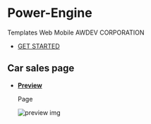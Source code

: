 # Power-Engine

Templates Web Mobile AWDEV CORPORATION

- [GET STARTED](http://www.awdev.my.id/thema/mobile/)

## Car sales page

- **[Preview](http://www.awdev.my.id/thema/mobile/)**

  Page

  ![preview img](/preview.png)